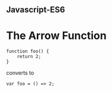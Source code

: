## Javascript-ES6

# The Arrow Function

```
function foo() {
    return 2;
}
```

converts to

```
var foo = () => 2;
```
